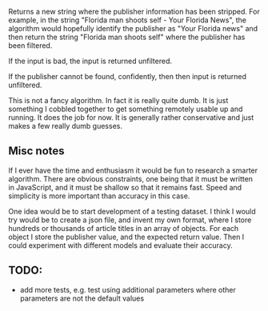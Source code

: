 Returns a new string where the publisher information has been stripped. For example, in the string "Florida man shoots self - Your Florida News", the algorithm would hopefully identify the publisher as "Your Florida news" and then return the string "Florida man shoots self" where the publisher has been filtered.

If the input is bad, the input is returned unfiltered.

If the publisher cannot be found, confidently, then then input is returned unfiltered.

This is not a fancy algorithm. In fact it is really quite dumb. It is just something I cobbled together to get something remotely usable up and running. It does the job for now. It is generally rather conservative and just makes a few really dumb guesses.

## Misc notes

If I ever have the time and enthusiasm it would be fun to research a smarter algorithm. There are obvious constraints, one being that it must be written in JavaScript, and it must be shallow so that it remains fast. Speed and simplicity is more important than accuracy in this case.

One idea would be to start development of a testing dataset. I think I would try would be to create a json file, and invent my own format, where I store hundreds or thousands of article titles in an array of objects. For each object I store the publisher value, and the expected return value. Then I could experiment with different models and evaluate their accuracy.

## TODO:
* add more tests, e.g. test using additional parameters where other parameters are not the default values
